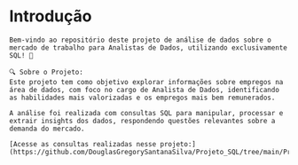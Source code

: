 # Introdução
    Bem-vindo ao repositório deste projeto de análise de dados sobre o mercado de trabalho para Analistas de Dados, utilizando exclusivamente SQL! 🚀

    🔍 Sobre o Projeto:
    Este projeto tem como objetivo explorar informações sobre empregos na área de dados, com foco no cargo de Analista de Dados, identificando as habilidades mais valorizadas e os empregos mais bem remunerados.

    A análise foi realizada com consultas SQL para manipular, processar e extrair insights dos dados, respondendo questões relevantes sobre a demanda do mercado.

    [Acesse as consultas realizadas nesse projeto:](https://github.com/DouglasGregorySantanaSilva/Projeto_SQL/tree/main/Projeto_SQL)